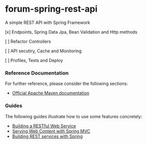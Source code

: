 # forum-spring-rest-api
A simple REST API with Spring Framework

[x] Endpoints, Spring Data Jpa, Bean Validation and Http methods

[ ] Refactor Controllers

[ ] API secutiry, Cache and Monitoring

[ ] Profiles, Tests and Deploy

### Reference Documentation
For further reference, please consider the following sections:

* [Official Apache Maven documentation](https://maven.apache.org/guides/index.html)

### Guides
The following guides illustrate how to use some features concretely:

* [Building a RESTful Web Service](https://spring.io/guides/gs/rest-service/)
* [Serving Web Content with Spring MVC](https://spring.io/guides/gs/serving-web-content/)
* [Building REST services with Spring](https://spring.io/guides/tutorials/bookmarks/)

